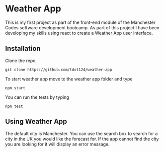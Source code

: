 # Weather App

This is my first project as part of the front-end module of the Manchester Codes software development bootcamp.
As part of this project I have been developing my skills using react to create a Weather App user interface.

## Installation

Clone the repo

```
git clone https://github.com/tdot124/weather-app

```

To start weather app move to the weather app folder and type

```
npm start
```

You can run the tests by typing

```
npm test
```

## Using Weather App

The default city is Manchester. You can use the search box to search for a city in the UK you would like the forecast for. If the app cannot find the city you are looking for it will display an error message.
